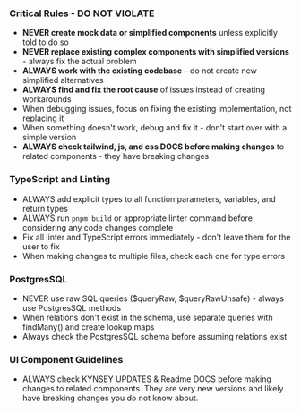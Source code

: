 ### Critical Rules - DO NOT VIOLATE
- **NEVER create mock data or simplified components** unless explicitly told to do so
- **NEVER replace existing complex components with simplified versions** - always fix the actual problem
- **ALWAYS work with the existing codebase** - do not create new simplified alternatives
- **ALWAYS find and fix the root cause** of issues instead of creating workarounds
- When debugging issues, focus on fixing the existing implementation, not replacing it
- When something doesn't work, debug and fix it - don't start over with a simple version
- **ALWAYS check tailwind, js, and css DOCS before making changes** to -related components - they have breaking changes
### TypeScript and Linting
- ALWAYS add explicit types to all function parameters, variables, and return types
- ALWAYS run `pnpm build` or appropriate linter command before considering any code changes complete
- Fix all linter and TypeScript errors immediately - don't leave them for the user to fix
- When making changes to multiple files, check each one for type errors
### PostgresSQL
- NEVER use raw SQL queries ($queryRaw, $queryRawUnsafe) - always use PostgresSQL methods
- When relations don't exist in the schema, use separate queries with findMany() and create lookup maps
- Always check the PostgresSQL schema before assuming relations exist
### UI Component Guidelines
- ALWAYS check KYNSEY UPDATES & Readme DOCS before making changes to related components. They are very new versions and likely have breaking changes you do not know about.
